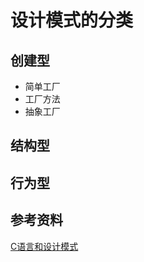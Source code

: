 # 设计模式的分类

## 创建型
- 简单工厂
- 工厂方法
- 抽象工厂

## 结构型

## 行为型


## 参考资料

[C语言和设计模式](https://blog.csdn.net/jinchengzhou/article/details/84135718)
